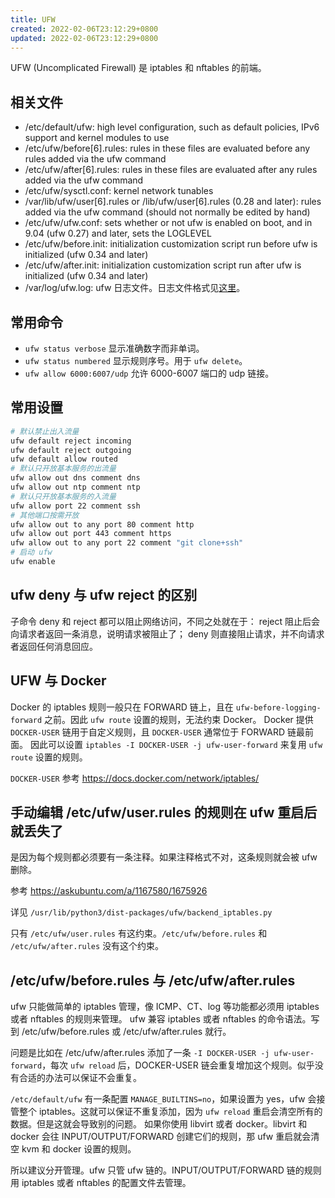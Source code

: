 ```yaml
---
title: UFW
created: 2022-02-06T23:12:29+0800
updated: 2022-02-06T23:12:29+0800
---
```



UFW (Uncomplicated Firewall) 是 iptables 和 nftables 的前端。

## 相关文件

- /etc/default/ufw: high level configuration, such as default policies, IPv6 support and kernel modules to use
- /etc/ufw/before[6].rules: rules in these files are evaluated before any rules added via the ufw command
- /etc/ufw/after[6].rules: rules in these files are evaluated after any rules added via the ufw command
- /etc/ufw/sysctl.conf: kernel network tunables
- /var/lib/ufw/user[6].rules or /lib/ufw/user[6].rules (0.28 and later): rules added via the ufw command (should not normally be edited by hand)
- /etc/ufw/ufw.conf: sets whether or not ufw is enabled on boot, and in 9.04 (ufw 0.27) and later, sets the LOGLEVEL
- /etc/ufw/before.init: initialization customization script run before ufw is initialized (ufw 0.34 and later)
- /etc/ufw/after.init: initialization customization script run after ufw is initialized (ufw 0.34 and later)
- /var/log/ufw.log: ufw 日志文件。日志文件格式见[这里](https://help.ubuntu.com/community/UFW#Interpreting_Log_Entries)。

## 常用命令

- `ufw status verbose` 显示准确数字而非单词。
- `ufw status numbered` 显示规则序号。用于 `ufw delete`。
- `ufw allow 6000:6007/udp` 允许 6000-6007 端口的 udp 链接。

## 常用设置

```sh
# 默认禁止出入流量
ufw default reject incoming
ufw default reject outgoing
ufw default allow routed
# 默认只开放基本服务的出流量
ufw allow out dns comment dns
ufw allow out ntp comment ntp
# 默认只开放基本服务的入流量
ufw allow port 22 comment ssh
# 其他端口按需开放
ufw allow out to any port 80 comment http
ufw allow out port 443 comment https
ufw allow out to any port 22 comment "git clone+ssh"
# 启动 ufw
ufw enable
```

## ufw deny 与 ufw reject 的区别

子命令 deny 和 reject 都可以阻止网络访问，不同之处就在于：
reject 阻止后会向请求者返回一条消息，说明请求被阻止了；
deny 则直接阻止请求，并不向请求者返回任何消息回应。

## UFW 与 Docker

Docker 的 iptables 规则一般只在 FORWARD 链上，且在 `ufw-before-logging-forward` 之前。因此 `ufw route` 设置的规则，无法约束 Docker。
Docker 提供 `DOCKER-USER` 链用于自定义规则，且 `DOCKER-USER` 通常位于 FORWARD 链最前面。
因此可以设置 `iptables -I DOCKER-USER -j ufw-user-forward` 来复用 `ufw route` 设置的规则。

`DOCKER-USER` 参考 https://docs.docker.com/network/iptables/

## 手动编辑 /etc/ufw/user.rules 的规则在 ufw 重启后就丢失了

是因为每个规则都必须要有一条注释。如果注释格式不对，这条规则就会被 ufw 删除。

参考 https://askubuntu.com/a/1167580/1675926

详见 `/usr/lib/python3/dist-packages/ufw/backend_iptables.py`

只有 `/etc/ufw/user.rules` 有这约束。`/etc/ufw/before.rules` 和 `/etc/ufw/after.rules` 没有这个约束。

## /etc/ufw/before.rules 与 /etc/ufw/after.rules

ufw 只能做简单的 iptables 管理，像 ICMP、CT、log 等功能都必须用 iptables 或者 nftables 的规则来管理。
ufw 兼容 iptables 或者 nftables 的命令语法。写到 /etc/ufw/before.rules 或 /etc/ufw/after.rules 就行。

问题是比如在 /etc/ufw/after.rules 添加了一条 `-I DOCKER-USER -j ufw-user-forward`，每次 `ufw reload` 后，DOCKER-USER 链会重复增加这个规则。似乎没有合适的办法可以保证不会重复。

`/etc/default/ufw` 有一条配置 `MANAGE_BUILTINS=no`，如果设置为 yes，ufw 会接管整个 iptables。这就可以保证不重复添加，因为 `ufw reload` 重启会清空所有的数据。但是这就会导致别的问题。
如果你使用 libvirt 或者 docker。libvirt 和 docker 会往 INPUT/OUTPUT/FORWARD 创建它们的规则，那 ufw 重启就会清空 kvm 和 docker 设置的规则。

所以建议分开管理。ufw 只管 ufw 链的。INPUT/OUTPUT/FORWARD 链的规则用 iptables 或者 nftables 的配置文件去管理。
